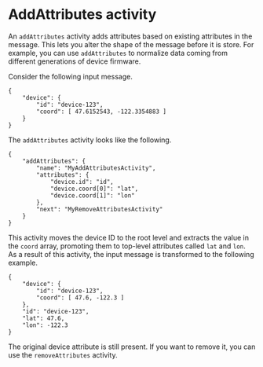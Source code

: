 # AddAttributes activity<a name="pipeline-activities-add-attributes"></a>

An `addAttributes` activity adds attributes based on existing attributes in the message\. This lets you alter the shape of the message before it is store\. For example, you can use `addAttributes` to normalize data coming from different generations of device firmware\.

Consider the following input message\.

```
{
    "device": {
        "id": "device-123",
        "coord": [ 47.6152543, -122.3354883 ]
    }
}
```

The `addAttributes` activity looks like the following\.

```
{
    "addAttributes": {
        "name": "MyAddAttributesActivity",
        "attributes": {
            "device.id": "id",
            "device.coord[0]": "lat",
            "device.coord[1]": "lon"
        },
        "next": "MyRemoveAttributesActivity"
    }
}
```

This activity moves the device ID to the root level and extracts the value in the `coord` array, promoting them to top\-level attributes called `lat` and `lon`\. As a result of this activity, the input message is transformed to the following example\.

```
{
    "device": {
        "id": "device-123",
        "coord": [ 47.6, -122.3 ]
    },
    "id": "device-123",
    "lat": 47.6,
    "lon": -122.3
}
```

The original device attribute is still present\. If you want to remove it, you can use the `removeAttributes` activity\.